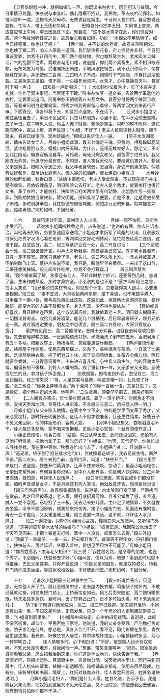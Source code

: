 <!-- { "loadSidebar": true } -->
　　【县官恼恨怒冲冲，就把如镜叫一声。你既读书为秀士，因何犯法与贼同。今日事情已败露，快些说与本县听。倘若隐瞒不招认，我把你，革去夜衿问罪名。如镜闻言吓一跳，连把青天父母称。无故说我是窝主，干证何人甚口供。县官怒说还耍赖，忙叫人，带上玉田和牛同。】
　　田知县分付把李玉田、牛同带上堂来。两边答应带上牛同、李玉田跪在下面。知县说：“这不是水秀才在此，你们快些对质。”两个毛贼闻听县官之言，故意抬头看着如镜，劝说：“水相公不用隐瞒了，如今已经犯事，你也认了吧！”
　　【两个贼，并不认的水老者，故意亲热叫相公。你也使了银二百，咱三人原是一道同。我们皆住担花巷，府上招待并非轻。今日犯事该受罪，你若不认用何中。我们两个偷财物，你也难辞窝主名。老水闻听二贼话，气的乱颤不绝声。两眼直勾用口唾，说道是，你们两个真畜生。素不相识敢诬赖，无故坑害为何情。受谁嘱托图贿赂，平地风波把祸生。我不认识你两个，何曾隐藏在家中。并无使你二百两，血口喷人了不成。如镜时下气破胆，浑身打战泪盈盈。又是急来又是怕，恨不得，一头碰死地流平。水秀才，心中暴躁将天叫，县官时下喝一声。】
　　田知县一声断喝说：“！！水如镜你仗着秀才，见了本官并无礼貌。你作了窝主事犯，当官还不下跪。”叫书办快写一道文书，告诉两学革退他的衣衿，定要着实追问。刑房书办王朝俊答应去写文书。县官分付将两个贼暂且收监，等我审问明白定罪结案，将秀才带到班房留心看守，等两学回文到来再行严审。下面答应，俱各带将下去，知县打点退堂。不在话下。
　　且说水小姐见父亲往县衙里去了，半日不见回来，只觉耳热眼跳，心里不定，忙叫水治前去瞧瞧。去了半日，院子听见人说，你主人摊了贼情，赖他是窝主，只吓的魂不附体，连忙跑回家中，直进上房，高声说道：“小姐，不好了！老主人被贼诬赖入贼情，赖作窝主。县官已经审问，现拘禁衙内。”把经过告诉佳人一遍。
　　【院子水治回家转，情由告诉女佳人。月婵小姐闻此事，轰去七魄走三魂。只急的，捶胸跺脚腮流泪。紧锁蛾眉脸似金。樱桃口内把天叫，为什么，无缘无故害好人。怨老父，不听女儿拦阻话，偏去官衙见县尊。可怜我，母死只剩女和父，孤苦零丁过光阴。我父刚直无外务，乐道守分最安贫。不知是，谁人害我天伦父，要结冤仇害好人。赖我父亲是窝主，贼咬入骨透三分。我父年老身软弱，怎当得，身受严刑痛怎禁。倘若有些好和歹，孤单幼女靠何人。佳人哭的如酒醉，使女连把小姐尊。】
　　水月婵哭的似醉如痴，秋香口尊：“姑娘少要悲伤，老主人受此陷害，不过现在衙门并未受刑收监。若依奴婢愚见，明日叫院公去打听。老主人是个秀才，就要枷打也得行文书，革了衣衿，才能枷打。快叫院公打听两学里有何动静。小姐急忙写一张冤状，到临期姑娘当堂递状，替父明冤。田知县准了便罢，若是不准，定是官吏都受了贿赂。那时别辞辛苦，竟往彰德府府衙喊冤，何怕那万恶的知县。奴婢拙言如此，姑娘再想。”未知如何，下回分解。

　　十六
　　恶贼巧定计牢笼，诓哄佳人入火坑。
　　月婵一怒不怕死，县衙秀才受苦刑。
　　话说水小姐闻听秋香之言，点头说道：“也讲的有理，你去告诉水治，叫他再去打听，务要急速回家送信。”小姐这才拿纸写了鸣冤的状词。且说恶奴刁保见把秀才水清心看在班房，等两学回文好动刑拷问，急忙前去给高二送信。这也不提。且说这日，高二、段三与蔡护会在一处，高二开言讲话：
　　【三个恶贼会一处，高二启齿便开言。叫声大哥听我讲，前者那事已交官。秀才老水县看守，县尊一定不容宽。管家刁保给了信，老头儿，矢口不认难上难。一旦衣衿被革退，不怕穷酸飞上天。蔡护点头说不错，我只是，盼他早早丧黄泉。一来出了这口气，二来还想美婵娟。段三闻听扑吃笑，你竟不会打算盘。】
　　段三叫声蔡大哥，“现今祸害离了眼，水家还有何人，不趁此时想个妙计，还要等到几时。总说了罢，生米作成熟饭，那时才算完全。小弟说的是也不是？”蔡护闻听段三之言，拍手大笑说：“段兄弟说的实在有理，你就想个计策，总要娶得美人到手，必要重重相谢。”段三说：“事不宜迟，大哥收拾两间东房，摆下喜酒，也不用鼓手媒人，只用雇下一乘小轿，我与高兄弟如此这般，这般如此，保管蔡大哥洞房花烛，稳作新郎。即便大哥的人品不及那女子，身入牢笼，少不得也要依从。”
　　【蔡护闻言好喜欢，眉开眼笑连声赞，这个方法真巧妙，我就依着老三言。明日就去糊房子，一切摆设甚周全。收拾几桌好酒菜，能花几个浪糟钱。后日早晨雇轿子，烦劳兄弟走一番。说过事成定要谢，朋友之中岂谎言。段三高二齐答应，大哥只管放心宽。】
　　蔡护听见段三、高二替他诓亲，恶贼十分欢喜，也就自去料理收拾预备，又去整理鲜艳衣服。一日到晚梳洗打扮，光洗澡洗了倒有四五天，香肥皂用了有五十多块。把新衣穿上，扬扬得意，恶贼妄想要作新郎。
　　【蔡护妄想作新郎，裱糊屋子作洞房。使用东西都摆上，又办了，美味酒席与茶汤。一日洗了七遍脸，洗澡然后换衣裳。搓了肥皂五十块，闻了又闻喷喷香。准备齐全痴心想。明日就要会娇娘。十分得意洞房坐。出来进去喜非常。心中复又暗生气，气的容貌太平常。偏偏长的不像样，到处人人嫌的黄。毁了重新作一作，又无爹来又无娘。恶贼抱怨生的丑，拿过镜子照面庞。】
　　恶贼照罢，掀帘走到外面，忽见段三、高二走到面前。段三带笑说：“哥，人是衣裳马是鞍，叫这衣帽一衬，比先俊了好些。”高二也说：“你身上异味清香。”两个溜沟子的你一言我一语，又是打瓜子，又是臊皮，把个蔡护逗的大笑。他叫声：“二位贤弟，须要早早前去，回来好喝喜酒。”
　　【二人闻言齐答应，忙忙举步同进城。雇了一顶小轿子，时间急走不消停。安排天罗和地网，专等佳人进牢笼。不言段三与高二，再把佳人明一明。】
　　月婵小姐自从父亲陷入贼情，在家中坐立不安，怕的是学里回文革了秀才，父亲必受枷打，那时好去明冤告状。这佳人不但才貌兼全，且还生性纯孝。好些日子不见父亲回家，他的体瘦形消，容颜大变。
　　【月婵小姐思想父，杏眼滔滔泪不干。佳人每日多悲痛，茶不喝来饭懒餐。正是小姐心愁苦，丫鬟有语便开言。】
　　小姐正然烦恼，秋香口尊：“姑娘，院公从早出去，此时还没回来，恐怕有人见他打听信息，把他也拿了去，那时怎好？”小姐说：“也罢，天气还早，你急忙出去寻找寻找，我在家中等你。”秋香连忙出门去了，小姐把门关上。且说段三叫声：“高兄弟，轿子到了担花巷水宅门口，你就照看这轿子，我去见景生情，断然不错。”高二点头。段三来到门前，连叩门环，叫道：“快些开门。”
　　【段三用手来敲门，说道是，快些开门莫消停。连声不住来呼唤，惊动了，里面小姐暗吃惊。无奈出来望外问，有何紧事你说明。家中仆人都有事，你是何人快讲明。段三闻听里面话，就知是，月婵佳人说话声。】
　　段三听见里面，答言说奴仆们都没在家。细听声音却是女子，不是月婵还有何人答话。他就故意开言，慌慌张张说话：
　　【段三门外高声叫，故意慌张把话言。说道是，水太爷衙门受了罪，严刑拷问在堂前。秀才已经被革退，老人家，屈打成招真可怜。县爷公堂发了怒，直言道，贼人一党不容宽。已经打了三十板，死去活来好几番。主仆定了贼情罪，不久就要去坐监。水爷不能回家转，烦我前来把信传。接了小姐衙门去，见面还有嘱咐言。再迟一会不能见，父女重逢难上难。段三说罢一席话，这不就，吓坏佳人水月婵。】
　　段三一遍鬼话，只吓的小姐芳心乱跳，樱桃口内大放悲声。又听得门外说道：“这哭的莫非是水太爷的姑娘吗？”小姐说：“奴家正是。我因院公水治去了半天不见回来，才把丫鬟差去打听。家中一人没有，奴家怎么去得。”段三外边说：“我雇了一乘轿子，一来一去，轿夫都开发了。此事等不得使女，只好把门锁上，快快前去。再若延迟，令尊入监中，要想见面只怕不可能了。”月婵小姐问道：“你贵姓高名？怎与老父相识？”段三说：“我姓段名路，是令尊的朋友，也是个秀才。不必细问，快些前去才好。”小姐闻言，信以为真，暗想：事到此时也顾不得羞臊，去见父亲要紧。只得开言说道：“你是父亲的朋友，就是奴的叔父，待我开门请你进来坐坐，等奴家收拾收拾，才好彼此同去。”未知如何，下回分解。

　　十七
　　话说水小姐把段三让进房中坐下。
　　【段三听说忙答应，只见那，无奈佳人开了门。就让恶贼房中坐，走去屋内换衣裙。鸣冤状子揣怀内，不敢迟延就动身。用锁来把门锁上，上轿垂帘走如云。段三后面来随定，高二悄悄暗里跟。轿夫走路多急快，登时间，出了邯郸西正门。走不多时抬头看，时下来到聚贤村。】
　　轿子到了聚贤村蔡家院内，高二、段三早已躲避。轿夫摘杆落轿，小姐走将出来一看，不知这是何处，正然发呆，只见一个年老的妇人走到跟前带笑口尊：“小姐请到房里坐。”
　　【小姐院中来站定，心中纳闷犯疑猜。说道是，此间不像官衙署，却似个，平民百姓旧家宅。他说道，我的父亲身受罪，严刑枷打苦难挨。院子水治在何处，想必是，俱各入监门不开。看不见，辕门影壁在那里，青衣皂吏那边排。看光景，好像庄农人居住，其中缘故怀鬼胎。小姐猜疑时多会，芳心一转早明白。】
　　佳人猜够多时，心下明白说：“不好，定是贼人设计将奴诓哄。不知此处是何地方，待我问他一声。”想罢，带笑含羞叫声：“妈妈，奴家是到县衙看我父亲，怎么把我抬到这里，你们这是什么地方，快快告诉于我。”
　　【老婆闻听问，只把小姐称。且请房中坐，告诉你分明。说罢掀帘往里让，同行来到洞房中。佳人抬头四壁看，裱糊一新透眼明。箱柜铺盖全都有，使用东西尽现成。也有些，床帐琴棋和书画，墙壁上，红纸对联血点红。佳人看罢开言问，姓甚名谁快说明。】
　　月婵小姐问老妇人，“你们是什么人家，姓甚名谁，告诉于我。我是瞧我父亲而来，把奴抬到这里又不见天伦之面，又不见院公，快些送我回去便罢，倘有别情只怕你们都不干净。”
